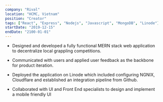 ```yaml
---
company: "Rival"
location: "HCMC, Vietnam"
position: "Creator"
tags: ["React", "Express", "Nodejs", "Javascript", "MongoDB", "Linode"]
startDate: "2019-12-15"
endDate: "2100-01-01"
---
```


- Designed and developed a fully functional MERN stack web application to decentralize local grappling competitions.</p>

* Communicated with users and applied user feedback as the backbone for product iteration.</p>

* Deployed the application on Linode which included configuring NGNIX, Cloudflare and established an integration pipeline from Github.</p>

* Collaborated with UI and Front End specialists to design and implement a mobile friendly UI</p>
</p>
